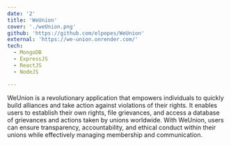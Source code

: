 ```yaml
---
date: '2'
title: 'WeUnion'
cover: './weUnion.png'
github: 'https://github.com/elpopes/WeUnion'
external: 'https://we-union.onrender.com/'
tech:
  - MongoDB
  - ExpressJS
  - ReactJS
  - NodeJS

---
```


WeUnion is a revolutionary application that empowers individuals to quickly build alliances and take action against violations of their rights. It enables users to establish their own rights, file grievances, and access a database of grievances and actions taken by unions worldwide. With WeUnion, users can ensure transparency, accountability, and ethical conduct within their unions while effectively managing membership and communication.
